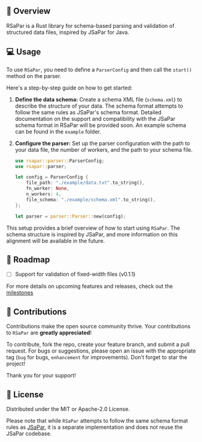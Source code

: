 ## 👋 Overview <a name="overview"></a>

RSaPar is a Rust library for schema-based parsing and validation of structured data files, inspired by JSaPar for Java.

## 💻 Usage <a name="usage"></a>

To use `RSaPar`, you need to define a `ParserConfig` and then call the `start()` method on the parser. 

Here's a step-by-step guide on how to get started:

1. **Define the data schema:** Create a schema XML file (`schema.xml`) to describe the structure of your data. The schema format attempts to follow the same rules as JSaPar's schema format. Detailed documentation on the support and compatibility with the JSaPar schema format in RSaPar will be provided soon. An example schema can be found in the `example` folder.

2. **Configure the parser:** Set up the parser configuration with the path to your data file, the number of workers, and the path to your schema file.

    ```rust
    use rsapar::parser::ParserConfig;
    use rsapar::parser;

    let config = ParserConfig {
        file_path: "./example/data.txt".to_string(),
        fn_worker: None,
        n_workers: 4,
        file_schema: "./example/schema.xml".to_string(),
    };

    let parser = parser::Parser::new(config);
    ```

This setup provides a brief overview of how to start using `RSaPar`. The schema structure is inspired by JSaPar, and more information on this alignment will be available in the future.

## 🚀 Roadmap <a name="roadmap"></a>

- [ ] Support for validation of fixed-width files (v0.1.1)

For more details on upcoming features and releases, check out the [milestones](https://github.com/dertin/rsapar/milestones)


## 💫 Contributions <a name="contributions"></a>

Contributions make the open source community thrive. Your contributions to `RSaPar` are **greatly appreciated**!

To contribute, fork the repo, create your feature branch, and submit a pull request. For bugs or suggestions, please open an issue with the appropriate tag (`bug` for bugs, `enhancement` for improvements). Don’t forget to star the project!

Thank you for your support!

## 🪪 License <a name="license"></a>
Distributed under the MIT or Apache-2.0 License.

Please note that while `RSaPar` attempts to follow the same schema format rules as [JSaPar](https://github.com/org-tigris-jsapar/jsapar), it is a separate implementation and does not reuse the JSaPar codebase.
